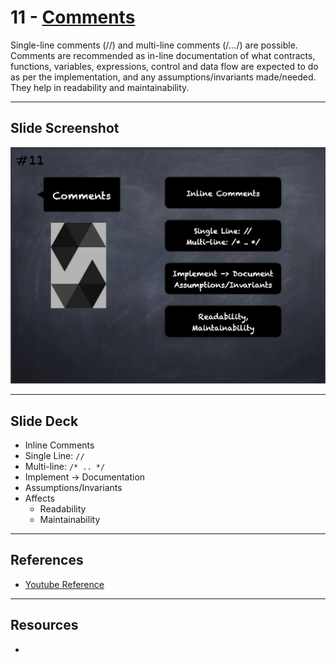 # 11 - [Comments](Comments.md)
Single-line comments (//) and multi-line comments (/*...*/) are possible. Comments are recommended as in-line documentation of what contracts, functions, variables, expressions, control and data flow are expected to do as per the implementation, and any assumptions/invariants made/needed. They help in readability and maintainability.

___
## Slide Screenshot
![011.png](../images/solidity101/011.png)
___
## Slide Deck
- Inline Comments
- Single Line: `//`
- Multi-line: `/* .. */`
- Implement -> Documentation
- Assumptions/Invariants
- Affects 
	- Readability
	- Maintainability
___
## References
- [Youtube Reference](https://youtu.be/5eLqFac5Tkg?t=1189)

___
## Resources
- 

